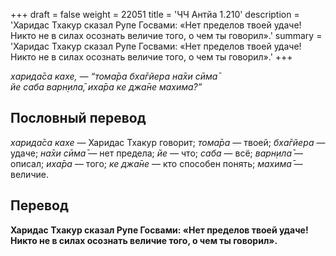 +++
draft = false
weight = 22051
title = 'ЧЧ Антйа 1.210'
description = 'Харидас Тхакур сказал Рупе Госвами: «Нет пределов твоей удаче! Никто не в силах осознать величие того, о чем ты говорил».'
summary = 'Харидас Тхакур сказал Рупе Госвами: «Нет пределов твоей удаче! Никто не в силах осознать величие того, о чем ты говорил».'
+++

_харида̄са кахе, — “тома̄ра бха̄гйера на̄хи сӣма̄  
йе саба варн̣ила̄, иха̄ра ке джа̄не махима̄?”_

## Пословный перевод

_харида̄са_ _кахе_ — Харидас Тхакур говорит; _тома̄ра_ — твоей; _бха̄гйера_ — удаче; _на̄хи_ _сӣма̄_ — нет предела; _йе_ — что; _саба_ — всё; _варн̣ила̄_ — описал; _иха̄ра_ — того; _ке_ _джа̄не_ — кто способен понять; _махима̄_ — величие.

## Перевод

**Харидас Тхакур сказал Рупе Госвами: «Нет пределов твоей удаче! Никто не в силах осознать величие того, о чем ты говорил».**
